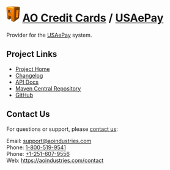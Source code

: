 # [<img src="ao-logo.png" alt="AO Logo" width="35" height="40">](https://aoindustries.com/) [AO Credit Cards](https://aoindustries.com/ao-credit-cards/) / [USAePay](https://aoindustries.com/ao-credit-cards/usaepay/)
Provider for the [USAePay](https://usaepay.info/) system.

## Project Links
* [Project Home](https://aoindustries.com/ao-credit-cards/usaepay/)
* [Changelog](https://aoindustries.com/ao-credit-cards/usaepay/changelog)
* [API Docs](https://aoindustries.com/ao-credit-cards/usaepay/apidocs/)
* [Maven Central Repository](https://search.maven.org/#search%7Cgav%7C1%7Cg:%22com.aoindustries%22%20AND%20a:%22ao-credit-cards-usaepay%22)
* [GitHub](https://github.com/aoindustries/ao-credit-cards-usaepay)

## Contact Us
For questions or support, please [contact us](https://aoindustries.com/contact):

Email: [support@aoindustries.com](mailto:support@aoindustries.com)  
Phone: [1-800-519-9541](tel:1-800-519-9541)  
Phone: [+1-251-607-9556](tel:+1-251-607-9556)  
Web: https://aoindustries.com/contact
